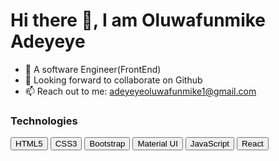 
<h1> Hi there 👋, I am Oluwafunmike Adeyeye </h1>


<ul>
  <li>🏢 A software Engineer(FrontEnd)</li>
  <li>👯 Looking forward to collaborate on Github</li>
  <li>📫 Reach out to me: <a href="mailto:adeyeyeoluwafunmike1@gmail.com">adeyeyeoluwafunmike1@gmail.com<a></li>
</ul>


<h3>Technologies</h3>

<button>HTML5</button>
<button>CSS3</button>
<button>Bootstrap</button>
<button>Material UI</button>
<button>JavaScript</button>
<button>React</button>
